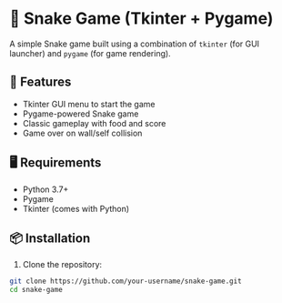 # 🐍 Snake Game (Tkinter + Pygame)

A simple Snake game built using a combination of `tkinter` (for GUI launcher) and `pygame` (for game rendering).

## 🚀 Features

- Tkinter GUI menu to start the game
- Pygame-powered Snake game
- Classic gameplay with food and score
- Game over on wall/self collision

## 🖥️ Requirements

- Python 3.7+
- Pygame
- Tkinter (comes with Python)

## 📦 Installation

1. Clone the repository:

```bash
git clone https://github.com/your-username/snake-game.git
cd snake-game
